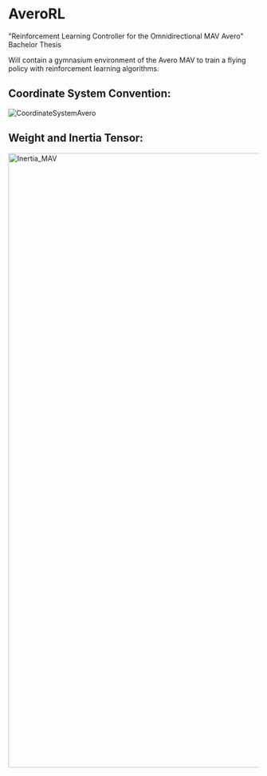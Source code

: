 # AveroRL
"Reinforcement Learning Controller for the Omnidirectional MAV Avero" Bachelor Thesis

Will contain a gymnasium environment of the Avero MAV to train a flying policy with reinforcement learning algorithms.



## Coordinate System Convention:
![CoordinateSystemAvero](https://github.com/user-attachments/assets/70200639-49b3-4ec6-b187-a7daf5bcbf9d)

## Weight and Inertia Tensor:
<img width="1230" alt="Inertia_MAV" src="https://github.com/user-attachments/assets/818b0ce2-0ae0-4d56-b450-d4c81a013875">
